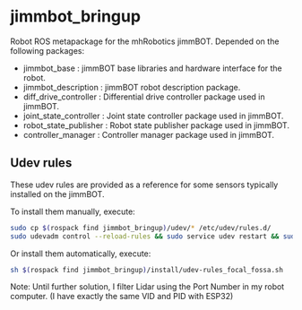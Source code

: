 jimmbot_bringup
===============

Robot ROS metapackage for the mhRobotics jimmBOT. Depended on the following packages:

 - jimmbot_base : jimmBOT base libraries and hardware interface for the robot.
 - jimmbot_description : jimmBOT robot description package. 
 - diff_drive_controller : Differential drive controller package used in jimmBOT.
 - joint_state_controller : Joint state controller package used in jimmBOT.
 - robot_state_publisher : Robot state publisher package used in jimmBOT.
 - controller_manager : Controller manager package used in jimmBOT.

## Udev rules
These udev rules are provided as a reference for some sensors typically installed on the jimmBOT.

To install them manually, execute:

```bash
sudo cp $(rospack find jimmbot_bringup)/udev/* /etc/udev/rules.d/
sudo udevadm control --reload-rules && sudo service udev restart && sudo udevadm trigger
```
Or install them automatically, execute:

```bash
sh $(rospack find jimmbot_bringup)/install/udev-rules_focal_fossa.sh
```

Note: Until further solution, I filter Lidar using the Port Number in my robot computer. (I have exactly the same VID and PID with ESP32)
